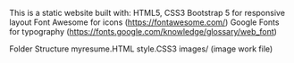 This is a static website built with:
    HTML5, CSS3
    Bootstrap 5 for responsive layout
    Font Awesome for icons (https://fontawesome.com/)
    Google Fonts for typography (https://fonts.google.com/knowledge/glossary/web_font)


Folder Structure
    myresume.HTML
    style.CSS3
    images/ (image work file)

